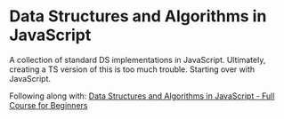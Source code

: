 # Data Structures and Algorithms in JavaScript

A collection of standard DS implementations in JavaScript. Ultimately, creating a TS version of this is too much trouble. Starting over with JavaScript.

Following along with:
[Data Structures and Algorithms in JavaScript - Full Course for Beginners](https://www.youtube.com/watch?v=t2CEgPsws3U&list=PLDn22JhUbNqaf_suvX_NYIdPkFOnFIicR&index=4)
